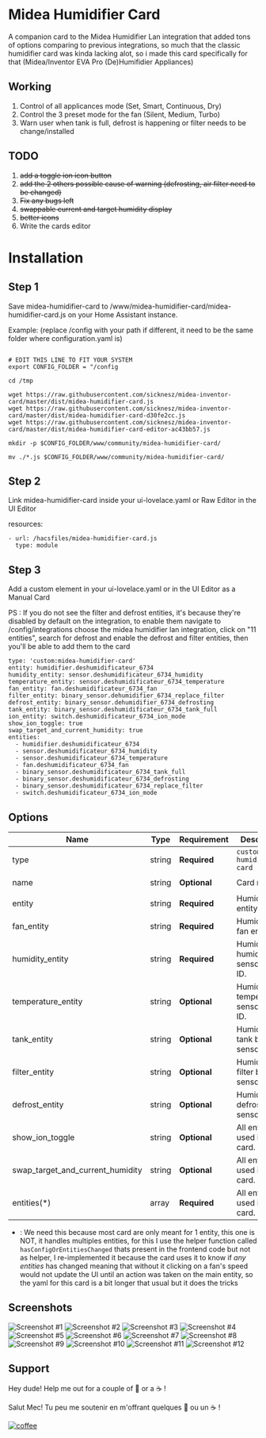 # Midea Humidifier Card

[commits-shield]: https://img.shields.io/github/commit-activity/y/midea-inventor-card/midea-humidifier-card.svg?style=for-the-badge
[commits]: https://github.com/sickneszmidea-inventor-card/commits/master
[devcontainer]: https://code.visualstudio.com/docs/remote/containers
[forum]: https://community.home-assistant.io/c/projects/frontend
[license-shield]: https://img.shields.io/github/license/midea-inventor-card/midea-humidifier-card.svg?style=for-the-badge
[maintenance-shield]: https://img.shields.io/maintenance/yes/2021.svg?style=for-the-badge
[releases-shield]: https://img.shields.io/github/release/midea-inventor-card/midea-humidifier-card.svg?style=for-the-badge
[releases]: https://github.com/sicknesz/midea-humidifier-card/releases

A companion card to the Midea Humidifier Lan integration that added tons of options comparing to previous integrations, so much that the classic
humidifier card was kinda lacking alot, so i made this card specifically for that (Midea/Inventor EVA Pro (De)Humifidier Appliances)

## Working

1. Control of all applicances mode (Set, Smart, Continuous, Dry)
2. Control the 3 preset mode for the fan (Silent, Medium, Turbo)
3. Warn user when tank is full, defrost is happening or filter needs to be change/installed

## TODO

1. ~~add a toggle ion icon button~~
2. ~~add the 2 others possible cause of warning (defrosting, air filter need to be changed)~~
3. ~~Fix any bugs left~~
4. ~~swappable current and target humidity display~~
5. ~~better icons~~
6. Write the cards editor

# Installation

## Step 1

Save midea-humidifier-card to <config directory>/www/midea-humidifier-card/midea-humidifier-card.js on your Home Assistant instance.

Example:
(replace /config with your path if different, it need to be the same folder where configuration.yaml is)

```

# EDIT THIS LINE TO FIT YOUR SYSTEM
export CONFIG_FOLDER = "/config

cd /tmp

wget https://raw.githubusercontent.com/sicknesz/midea-inventor-card/master/dist/midea-humidifier-card.js
wget https://raw.githubusercontent.com/sicknesz/midea-inventor-card/master/dist/midea-humidifier-card-d30fe2cc.js
wget https://raw.githubusercontent.com/sicknesz/midea-inventor-card/master/dist/midea-humidifier-card-editor-ac43bb57.js

mkdir -p $CONFIG_FOLDER/www/community/midea-humidifier-card/

mv ./*.js $CONFIG_FOLDER/www/community/midea-humidifier-card/

```

## Step 2

Link midea-humidifier-card inside your ui-lovelace.yaml or Raw Editor in the UI Editor

resources:

```
- url: /hacsfiles/midea-humidifier-card.js
  type: module
```

## Step 3

Add a custom element in your ui-lovelace.yaml or in the UI Editor as a Manual Card

PS : If you do not see the filter and defrost entities, it's because they're disabled by default on the integration, to enable them
navigate to /config/integrations choose the midea humidifier lan integration, click on "11 entities",
search for defrost and enable the defrost and filter entities, then you'll be able to add them to the card

```
type: 'custom:midea-humidifier-card'
entity: humidifier.deshumidificateur_6734
humidity_entity: sensor.deshumidificateur_6734_humidity
temperature_entity: sensor.deshumidificateur_6734_temperature
fan_entity: fan.deshumidificateur_6734_fan
filter_entity: binary_sensor.dehumidifier_6734_replace_filter
defrost_entity: binary_sensor.dehumidifier_6734_defrosting
tank_entity: binary_sensor.deshumidificateur_6734_tank_full
ion_entity: switch.deshumidificateur_6734_ion_mode
show_ion_toggle: true
swap_target_and_current_humidity: true
entities:
  - humidifier.deshumidificateur_6734
  - sensor.deshumidificateur_6734_humidity
  - sensor.deshumidificateur_6734_temperature
  - fan.deshumidificateur_6734_fan
  - binary_sensor.deshumidificateur_6734_tank_full
  - binary_sensor.deshumidificateur_6734_defrosting
  - binary_sensor.deshumidificateur_6734_replace_filter
  - switch.deshumidificateur_6734_ion_mode
```

## Options

| Name                             | Type    | Requirement  | Description                                 | Default              |
| -------------------------------- | ------- | ------------ | ------------------------------------------- | -------------------- |
| type                             | string  | **Required** | `custom:midea-humidifier-card`                    |
| name                             | string  | **Optional** | Card name                                   | `Midea Humidifier`   |
| entity                           | string  | **Required** | Humidifier entity ID.                       | `humidifier.<id>`    |
| fan_entity                       | string  | **Required** | Humidifiers fan entity ID.                  | `fan.<id>`           |
| humidity_entity                  | string  | **Required** | Humidifiers humidity sensor entity ID.      | `sensor.<id>`        |
| temperature_entity               | string  | **Optional** | Humidifiers temperature sensor entity ID.   | `sensor.<id>`        |
| tank_entity                      | string  | **Optional** | Humidifiers tank binary sensor entity       | `binary_sensor.<id>` |
| filter_entity                    | string  | **Optional** | Humidifiers filter binary sensor entity     | `binary_sensor.<id>` |
| defrost_entity                   | string  | **Optional** | Humidifiers defrost binary sensor entity    | `binary_sensor.<id>` |
| show_ion_toggle                  | string  | **Optional** | All entities used in the card.              | `<domain>.<id>`      |
| swap_target_and_current_humidity | string  | **Optional** | All entities used in the card.              | `<domain>.<id>`      |
| entities(*)                      | array   | **Required** | All entities used in the card.              | `(...)`      |

- : We need this because most card are only meant for 1 entity, this one is NOT, it handles multiples entities,
for this I use the helper function called `hasConfigOrEntitiesChanged` thats present in the frontend code but not as helper,
I re-implemented it because the card uses it to know if *any entities* has changed meaning that without it clicking on a fan's speed would
not update the UI until an action was taken on the main entity, so the yaml for this card is a bit longer that usual but it does the tricks

## Screenshots

![Screenshot #1](<https://github.com/sicknesz/midea-inventor-card/blob/master/docs/Screenshot_1.png?raw=true>)
![Screenshot #2](<https://github.com/sicknesz/midea-inventor-card/blob/master/docs/Screenshot_2.png?raw=true>)
![Screenshot #3](<https://github.com/sicknesz/midea-inventor-card/blob/master/docs/Screenshot_3.png?raw=true>)
![Screenshot #4](<https://github.com/sicknesz/midea-inventor-card/blob/master/docs/Screenshot_4.png?raw=true>)
![Screenshot #5](<https://github.com/sicknesz/midea-inventor-card/blob/master/docs/Screenshot_5.png?raw=true>)
![Screenshot #6](<https://github.com/sicknesz/midea-inventor-card/blob/master/docs/Screenshot_6.png?raw=true>)
![Screenshot #7](<https://github.com/sicknesz/midea-inventor-card/blob/master/docs/Screenshot_7.png?raw=true>)
![Screenshot #8](<https://github.com/sicknesz/midea-inventor-card/blob/master/docs/Screenshot_8.png?raw=true>)
![Screenshot #9](<https://github.com/sicknesz/midea-inventor-card/blob/master/docs/Screenshot_9.png?raw=true>)
![Screenshot #10](<https://github.com/sicknesz/midea-inventor-card/blob/master/docs/Screenshot_10.png?raw=true>)
![Screenshot #11](<https://github.com/sicknesz/midea-inventor-card/blob/master/docs/Screenshot_11.png?raw=true>)
![Screenshot #12](<https://github.com/sicknesz/midea-inventor-card/blob/master/docs/Screenshot_12.png?raw=true>)

## Support

Hey dude! Help me out for a couple of :beers: or a :coffee: !

Salut Mec! Tu peu me soutenir en m'offrant quelques :beers: ou un :coffee: !

[![coffee](https://www.buymeacoffee.com/assets/img/custom_images/black_img.png)](https://www.buymeacoffee.com/zJtVxUAgH)
